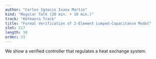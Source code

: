```yaml
---
author: "Carlos Ignacio Isasa Martin"
kind: "Regular Talk (20 min. + 10 min.)"
track: "KeYmaera Track"
title: "Formal Verification of 2-Element Lumped-Capacitance Model"
slot: 217
length: 30 
order: 33
---
```


We show a verified controller that regulates a heat exchange system.
